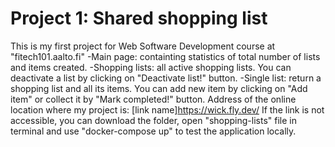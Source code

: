 # Project 1: Shared shopping list
This is my first project for Web Software Development course at "fitech101.aalto.fi" 
    -Main page: containting statistics of total number of lists and items created.
    -Shopping lists: all active shopping lists. You can deactivate a list by clicking on "Deactivate list!" button.
    -Single list: return a shopping list and all its items. You can add new item by clicking on "Add item" or collect it by "Mark completed!" button.
Address of the online location where my project is: [link name]https://wick.fly.dev/
If the link is not accessible, you can download the folder, open "shopping-lists" file in terminal and use "docker-compose up" to test the application locally.

